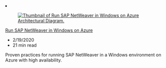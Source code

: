 <!-- This file is automatically generated by build/architectures/build_index.py. Any updates will be lost. -->

<!-- markdownlint-disable MD033 -->

<li class="grid-item item-column" data-categories="Databases Management and Governance ">
<article class="card">
    <div class="card-header has-margin-bottom-none" aria-hidden="true">
        <figure class="image diagram has-height-175 has-overflow-hidden level">
            <a href="/azure/architecture/reference-architectures/sap/sap-netweaver"><img src="/azure/architecture/browse/thumbs/sap-netweaver.png" class="diagram" alt="Thumbnail of Run SAP NetWeaver in Windows on Azure Architectural Diagram." data-linktype="relative-path"></a>
        </figure>
    </div>
    <div class="card-content">
        <a class="card-content-title has-margin-top-none" href="/azure/architecture/reference-architectures/sap/sap-netweaver">
            <p>Run SAP NetWeaver in Windows on Azure</p>
        </a>
        <ul class="card-content-metadata">
            <li>2/19/2020</li>
            <li>21 min read</li>
        </ul>
        <p class="card-content-description">Proven practices for running SAP NetWeaver in a Windows environment on Azure with high availability.</p>
        <div class="bottom-to-top-fade is-hidden-mobile"></div>
    </div>
</article>
</li>
